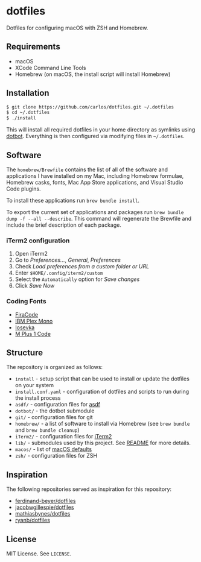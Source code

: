 # dotfiles

Dotfiles for configuring macOS with ZSH and Homebrew.


## Requirements

- macOS
- XCode Command Line Tools
- Homebrew (on macOS, the install script will install Homebrew)


## Installation

```bash
$ git clone https://github.com/carlos/dotfiles.git ~/.dotfiles
$ cd ~/.dotfiles
$ ./install
```

This will install all required dotfiles in your home directory as symlinks using [dotbot](https://github.com/anishathalye/dotbot). Everything is then configured via modifying files in `~/.dotfiles`.


## Software

The `homebrew/Brewfile` contains the list of all of the software and applications I have installed on my Mac, including Homebrew formulae, Homebrew casks, fonts, Mac App Store applications, and Visual Studio Code plugins.

To install these applications run `brew bundle install`.

To export the current set of applications and packages run `brew bundle dump -f --all --describe`. This command will regenerate the Brewfile and include the brief description of each package.

### iTerm2 configuration

1. Open iTerm2
2. Go to *Preferences...*, *General*, *Preferences*
3. Check *Load preferences from a custom folder or URL*
4. Enter `$HOME/.config/iterm2/custom`
5. Select the `Automatically` option for *Save changes*
6. Click *Save Now*

### Coding Fonts

* [FiraCode](https://github.com/tonsky/FiraCode)
* [IBM Plex Mono](https://www.ibm.com/plex/)
* [Iosevka](https://github.com/be5invis/Iosevka)
* [M Plus 1 Code](https://mplusfonts.github.io)


## Structure

The repository is organized as follows:

- `install` - setup script that can be used to install or update the dotfiles on your system
- `install.conf.yaml` - configuration of dotfiles and scripts to run during the install process
- `asdf/` - configuration files for [asdf](https://asdf-vm.com)
- `dotbot/` - the dotbot submodule
- `git/` -  configuration files for git
- `homebrew/` - a list of software to install via Homebrew (see `brew bundle` and `brew bundle cleanup`)
- `iTerm2/` - configuration files for [iTerm2](https://iterm2.com)
- `lib/` - submodules used by this project. See [README](./lib/README.md) for more details.
- `macos/` - list of [macOS defaults](https://macos-defaults.com)
- `zsh/` - configuration files for ZSH


## Inspiration

The following repositories served as inspiration for this repository:

- [ferdinand-beyer/dotfiles](https://github.com/ferdinand-beyer/dotfiles)
- [jacobwgillespie/dotfiles](https://github.com/jacobwgillespie/dotfiles)
- [mathiasbynes/dotfiles](https://github.com/mathiasbynens/dotfiles)
- [ryanb/dotfiles](https://github.com/ryanb/dotfiles)


## License

MIT License. See `LICENSE`.
